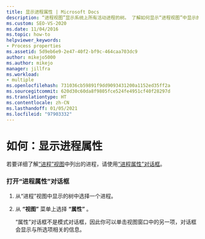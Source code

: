 ```yaml
---
title: 显示进程属性 | Microsoft Docs
description: “进程视图”显示系统上所有活动进程的树。 了解如何显示“进程视图”中显示的进程的属性。
ms.custom: SEO-VS-2020
ms.date: 11/04/2016
ms.topic: how-to
helpviewer_keywords:
- Process properties
ms.assetid: 5d9eb6e9-2e47-40f2-bf9c-464caa703dc9
author: mikejo5000
ms.author: mikejo
manager: jillfra
ms.workload:
- multiple
ms.openlocfilehash: 731036cb59891f9dd9093431200a1152ed35ff2a
ms.sourcegitcommit: 620d30c60da8f9805fce524fe4951cf40f28297d
ms.translationtype: HT
ms.contentlocale: zh-CN
ms.lasthandoff: 01/05/2021
ms.locfileid: "97903332"
---
```

# <a name="how-to-display-process-properties"></a>如何：显示进程属性
若要详细了解[“进程”视图](../debugger/processes-view.md)中列出的进程，请使用[“进程属性”对话框](../debugger/process-properties-dialog-box.md)。

### <a name="to-open-a-process-properties-dialog-box"></a>打开“进程属性”对话框

1. 从“进程”视图中显示的树中选择一个进程。

2. 从 **“视图”** 菜单上选择 **“属性”** 。

   “属性”对话框不是模式对话框，因此你可以单击视图窗口中的另一项，对话框会显示与所选项相关的信息。